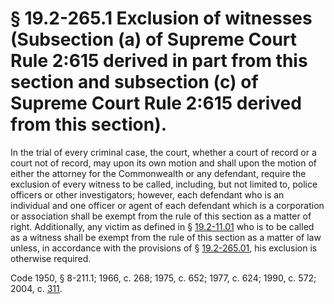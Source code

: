 # § 19.2-265.1 Exclusion of witnesses (Subsection (a) of Supreme Court Rule 2:615 derived in part from this section and subsection (c) of Supreme Court Rule 2:615 derived from this section).

<p>In the trial of every criminal case, the court, whether a court of record or a court not of record, may upon its own motion and shall upon the motion of either the attorney for the Commonwealth or any defendant, require the exclusion of every witness to be called, including, but not limited to, police officers or other investigators; however, each defendant who is an individual and one officer or agent of each defendant which is a corporation or association shall be exempt from the rule of this section as a matter of right. Additionally, any victim as defined in § <a href='http://law.lis.virginia.gov/vacode/19.2-11.01/'>19.2-11.01</a> who is to be called as a witness shall be exempt from the rule of this section as a matter of law unless, in accordance with the provisions of § <a href='http://law.lis.virginia.gov/vacode/19.2-265.01/'>19.2-265.01</a>, his exclusion is otherwise required.</p><p>Code 1950, § 8-211.1; 1966, c. 268; 1975, c. 652; 1977, c. 624; 1990, c. 572; 2004, c. <a href='http://lis.virginia.gov/cgi-bin/legp604.exe?041+ful+CHAP0311'>311</a>.</p>